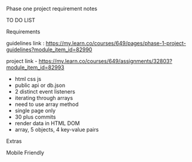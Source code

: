 Phase one project requirement notes

TO DO LIST


Requirements

guidelines link : https://my.learn.co/courses/649/pages/phase-1-project-guidelines?module_item_id=82990

project link - https://my.learn.co/courses/649/assignments/32803?module_item_id=82993

- html css js
- public api or db.json
- 2 distinct event listeners 
- iterating through arrays
- need to use array method
- single page only
- 30 plus commits
- render data in HTML DOM
- array, 5 objects, 4 key-value pairs


Extras

Mobile Friendly


